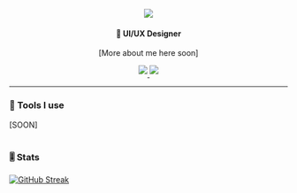 <p align="center">
  <a href="https://github.com/JustLeska">
    <img src="https://readme-typing-svg.demolab.com?font=Fira+Code&weight=100&size=61&duration=3000&pause=10&color=F78900&center=true&vCenter=true&width=440&height=45&lines=Leska" /></a>
</p>

<h4 align="center">
🚆 UI/UX Designer
</h4>

<p align="center">
[More about me here soon]
</p>

<p align="center">
  <a href="https://www.tiktok.com/@leska_bg" target="_blank">
    <img src="https://img.shields.io/badge/TikTok-purple?style=for-the-badge&logo=tiktok&logoColor=black" style="margin-bottom: 5px;"/>
  </a>
  <a>
    <a href="https://pastebin.com/raw/B8yvCefp" target="_blank">
    <img src="https://img.shields.io/badge/Discord-blue?style=for-the-badge&logo=discord&logoColor=white" style="margin-bottom: 5px;"/>
  </a>
</p>

---

### 🧰 Tools I use

[SOON]

#

### 🎚️ Stats

[![GitHub Streak](https://streak-stats.demolab.com?user=JustLeska&theme=transparent&border_radius=5&mode=weekly&card_width=500&hide_border=true)](https://git.io/streak-stats)

<!--
**JustLeska/JustLeska** is a ✨ _special_ ✨ repository because its `README.md` (this file) appears on your GitHub profile.

Here are some ideas to get you started:

- 🔭 I’m currently working on Nothing
- 🌱 I’m currently learning Nothing
- 👯 I’m looking to collaborate on Nothing
- 🤔 I’m looking for help with Nothing
- 💬 Ask me about Nothing
- 📫 How to reach me: justleska (Discord)
- 😄 Pronouns: he/him
- ⚡ Fun fact: idk
-->
